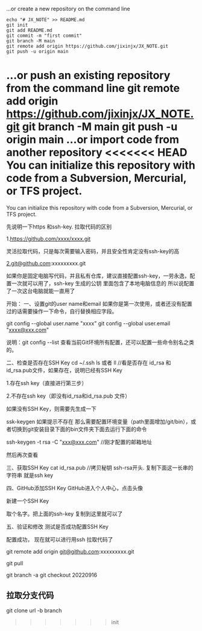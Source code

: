 …or create a new repository on the command line
```
echo "# JX_NOTE" >> README.md
git init
git add README.md
git commit -m "first commit"
git branch -M main
git remote add origin https://github.com/jixinjx/JX_NOTE.git
git push -u origin main
```

…or push an existing repository from the command line
git remote add origin https://github.com/jixinjx/JX_NOTE.git
git branch -M main
git push -u origin main
…or import code from another repository
<<<<<<< HEAD
You can initialize this repository with code from a Subversion, Mercurial, or TFS project.
=======
You can initialize this repository with code from a Subversion, Mercurial, or TFS project.


先说明一下https 和ssh-key. 拉取代码的区别

1.https://github.com/xxxx/xxxx.git  

灵活拉取代码，只是每次需要输入密码，并且安全性肯定没有ssh-key的高

2.git@github.com:xxxxxxxxx.git

如果你是固定电脑写代码，并且私有仓库，建议直接配置ssh-key，一劳永逸，配置一次就可以用了，ssh-key 生成的公钥 里面包含了本地电脑信息的  所以说配置了一次这台电脑就能一直用了

开始：
一、设置git的user name和email
如果你是第一次使用，或者还没有配置过的话需要操作一下命令，自行替换相应字段。

git config --global user.name "xxxx"
git config --global user.email  "xxxx@xxx.com"

说明：git config --list 查看当前Git环境所有配置，还可以配置一些命令别名之类的。

二、检查是否存在SSH Key
cd ~/.ssh
ls
或者
ll
//看是否存在 id_rsa 和 id_rsa.pub文件，如果存在，说明已经有SSH Key

1.存在ssh key（直接进行第三步）


2.不存在ssh key（即没有id_rsa和id_rsa.pub 文件）

如果没有SSH Key，则需要先生成一下

ssk-keygen 如果提示不存在 那么需要配置环境变量（path里面增加/git/bin），或者切换到git安装目录下面的bin文件夹下面去运行下面的命令

ssh-keygen -t rsa -C "xxx@xxx.com"  //刚才配置的邮箱地址

然后再次查看






三、获取SSH Key
cat id_rsa.pub
//拷贝秘钥 ssh-rsa开头. 复制下面这一长串的字符串  就是ssh key



四、GitHub添加SSH Key
GitHub进入个人中心，点击头像


新建一个SSH Key





取个名字。把上面的ssh-key 复制到这里就可以了 

五、验证和修改
测试是否成功配置SSH Key



 配置成功， 现在就可以进行用ssh 拉取代码了

git remote add origin  git@github.com:xxxxxxxxx.git

git pull 

git branch -a
 git checkout 20220916

## 拉取分支代码
git clone url -b branch
>>>>>>> init
